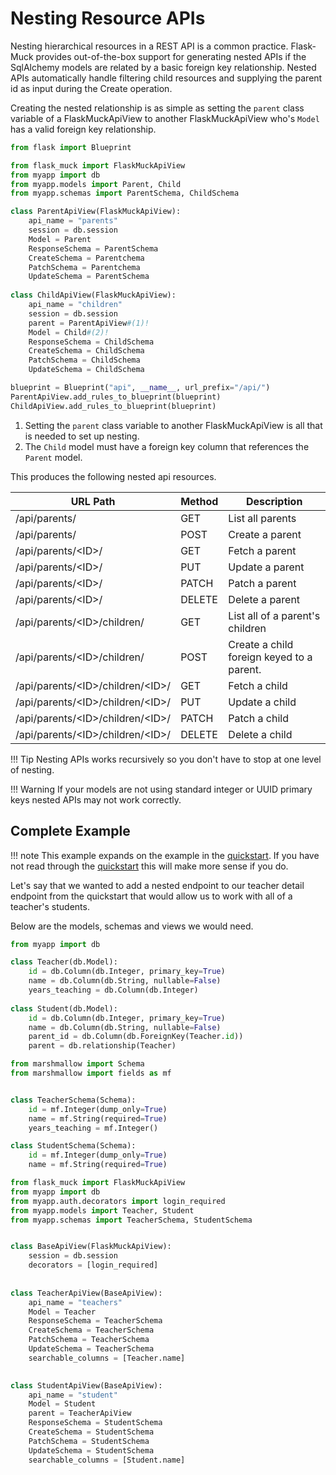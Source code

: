 # Nesting Resource APIs

Nesting hierarchical resources in a REST API is a common practice. Flask-Muck provides out-of-the-box support for 
generating nested APIs if the SqlAlchemy models are related by a basic foreign key relationship. Nested APIs automatically
handle filtering child resources and  supplying the parent id as input during the Create operation.

Creating the nested relationship is as simple as setting the `parent` class variable of a FlaskMuckApiView to another 
FlaskMuckApiView who's `Model` has a valid foreign key relationship. 

```python
from flask import Blueprint

from flask_muck import FlaskMuckApiView
from myapp import db
from myapp.models import Parent, Child
from myapp.schemas import ParentSchema, ChildSchema

class ParentApiView(FlaskMuckApiView):
    api_name = "parents"
    session = db.session
    Model = Parent
    ResponseSchema = ParentSchema
    CreateSchema = Parentchema
    PatchSchema = Parentchema
    UpdateSchema = ParentSchema
    
class ChildApiView(FlaskMuckApiView):
    api_name = "children"
    session = db.session
    parent = ParentApiView#(1)!
    Model = Child#(2)!
    ResponseSchema = ChildSchema
    CreateSchema = ChildSchema
    PatchSchema = ChildSchema
    UpdateSchema = ChildSchema

blueprint = Blueprint("api", __name__, url_prefix="/api/")
ParentApiView.add_rules_to_blueprint(blueprint)
ChildApiView.add_rules_to_blueprint(blueprint)
```
1. Setting the `parent` class variable to another FlaskMuckApiView is all that is needed to set up nesting.
2. The `Child` model must have a foreign key column that references the `Parent` model.

This produces the following nested api resources.

| URL Path                           | Method | Description                               |
|------------------------------------|--------|-------------------------------------------|
| /api/parents/                      | GET    | List all parents                          |
| /api/parents/                      | POST   | Create a parent                           |
| /api/parents/<ID\>/                | GET    | Fetch a parent                            |
| /api/parents/<ID\>/                | PUT    | Update a parent                           |
| /api/parents/<ID\>/                | PATCH  | Patch a parent                            |
| /api/parents/<ID\>/                | DELETE | Delete a parent                           |
| /api/parents/<ID\>/children/       | GET    | List all of a parent's children           |
| /api/parents/<ID\>/children/       | POST   | Create a child foreign keyed to a parent. |
| /api/parents/<ID\>/children/<ID\>/ | GET    | Fetch a child                             |
| /api/parents/<ID\>/children/<ID\>/ | PUT    | Update a child                            |
| /api/parents/<ID\>/children/<ID\>/ | PATCH  | Patch a child                             |
| /api/parents/<ID\>/children/<ID\>/ | DELETE | Delete a child                            |

!!! Tip
    Nesting APIs works recursively so you don't have to stop at one level of nesting. 

!!! Warning
    If your models are not using standard integer or UUID primary keys nested APIs may not work correctly.


## Complete Example
!!! note
    This example expands on the example in the [quickstart](quickstart.md). If you have not read through the
    [quickstart](quickstart.md) this will make more sense if you do.

Let's say that we wanted to add a nested endpoint to our teacher detail endpoint from the quickstart that would allow us
to work with all of a teacher's students.

Below are the models, schemas and views we would need.

```python title="myapp/models.py"
from myapp import db

class Teacher(db.Model):
    id = db.Column(db.Integer, primary_key=True)
    name = db.Column(db.String, nullable=False)
    years_teaching = db.Column(db.Integer)
    
class Student(db.Model):
    id = db.Column(db.Integer, primary_key=True)
    name = db.Column(db.String, nullable=False)
    parent_id = db.Column(db.ForeignKey(Teacher.id))
    parent = db.relationship(Teacher)
```

```python title="myapp/schemas.py"
from marshmallow import Schema
from marshmallow import fields as mf


class TeacherSchema(Schema):
    id = mf.Integer(dump_only=True)
    name = mf.String(required=True)
    years_teaching = mf.Integer()

class StudentSchema(Schema):
    id = mf.Integer(dump_only=True)
    name = mf.String(required=True)
```

```python title="myapp/views.py"
from flask_muck import FlaskMuckApiView
from myapp import db
from myapp.auth.decorators import login_required
from myapp.models import Teacher, Student
from myapp.schemas import TeacherSchema, StudentSchema


class BaseApiView(FlaskMuckApiView):
    session = db.session
    decorators = [login_required]
    
    
class TeacherApiView(BaseApiView):
    api_name = "teachers" 
    Model = Teacher 
    ResponseSchema = TeacherSchema 
    CreateSchema = TeacherSchema 
    PatchSchema = TeacherSchema 
    UpdateSchema = TeacherSchema 
    searchable_columns = [Teacher.name] 

    
class StudentApiView(BaseApiView):
    api_name = "student" 
    Model = Student 
    parent = TeacherApiView
    ResponseSchema = StudentSchema 
    CreateSchema = StudentSchema 
    PatchSchema = StudentSchema 
    UpdateSchema = StudentSchema 
    searchable_columns = [Student.name]
```